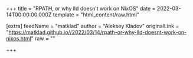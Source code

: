 
+++
title = "RPATH, or why lld doesn’t work on NixOS"
date = 2022-03-14T00:00:00.000Z
template = "html_content/raw.html"

[extra]
feedName = "matklad"
author = "Aleksey Kladov"
originalLink = "https://matklad.github.io//2022/03/14/rpath-or-why-lld-doesnt-work-on-nixos.html"
raw = ""

+++

